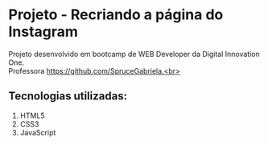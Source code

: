 # Projeto - Recriando a página do Instagram

Projeto desenvolvido em bootcamp de WEB Developer da Digital Innovation One.<br> 
Professora https://github.com/SpruceGabriela.<br> 

## Tecnologias utilizadas:<br> 
1. HTML5<br> 
2. CSS3 <br> 
3. JavaScript<br> 
